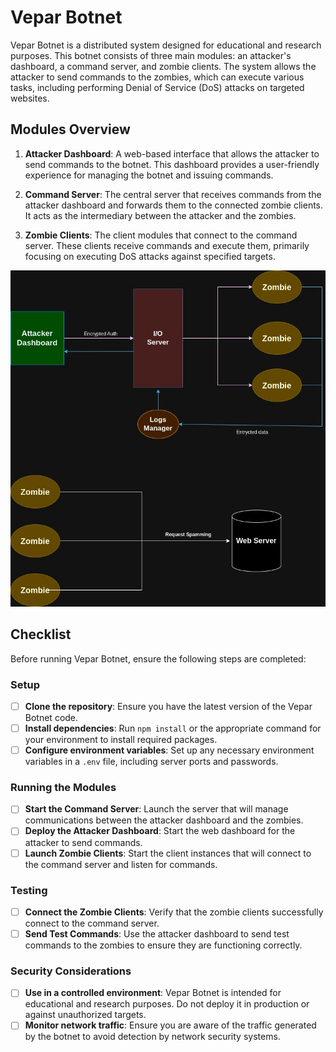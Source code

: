 # Vepar Botnet

Vepar Botnet is a distributed system designed for educational and research purposes. This botnet consists of three main modules: an attacker's dashboard, a command server, and zombie clients. The system allows the attacker to send commands to the zombies, which can execute various tasks, including performing Denial of Service (DoS) attacks on targeted websites.

## Modules Overview

1. **Attacker Dashboard**: A web-based interface that allows the attacker to send commands to the botnet. This dashboard provides a user-friendly experience for managing the botnet and issuing commands.

2. **Command Server**: The central server that receives commands from the attacker dashboard and forwards them to the connected zombie clients. It acts as the intermediary between the attacker and the zombies.

3. **Zombie Clients**: The client modules that connect to the command server. These clients receive commands and execute them, primarily focusing on executing DoS attacks against specified targets.

![Vepar Structure](assets/vepar.jpg)

## Checklist

Before running Vepar Botnet, ensure the following steps are completed:

### Setup

- [ ] **Clone the repository**: Ensure you have the latest version of the Vepar Botnet code.
- [ ] **Install dependencies**: Run `npm install` or the appropriate command for your environment to install required packages.
- [ ] **Configure environment variables**: Set up any necessary environment variables in a `.env` file, including server ports and passwords.

### Running the Modules

- [ ] **Start the Command Server**: Launch the server that will manage communications between the attacker dashboard and the zombies.
- [ ] **Deploy the Attacker Dashboard**: Start the web dashboard for the attacker to send commands.
- [ ] **Launch Zombie Clients**: Start the client instances that will connect to the command server and listen for commands.

### Testing

- [ ] **Connect the Zombie Clients**: Verify that the zombie clients successfully connect to the command server.
- [ ] **Send Test Commands**: Use the attacker dashboard to send test commands to the zombies to ensure they are functioning correctly.

### Security Considerations

- [ ] **Use in a controlled environment**: Vepar Botnet is intended for educational and research purposes. Do not deploy it in production or against unauthorized targets.
- [ ] **Monitor network traffic**: Ensure you are aware of the traffic generated by the botnet to avoid detection by network security systems.
